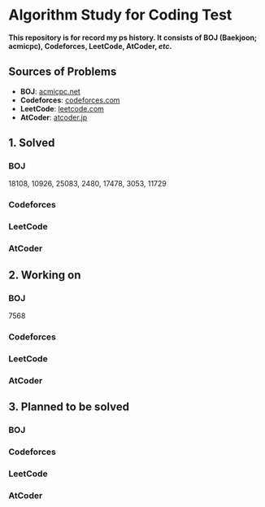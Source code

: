 # Algorithm Study for Coding Test
**This repository is for record my ps history. It consists of BOJ (Baekjoon; acmicpc), Codeforces, LeetCode, AtCoder,  *etc*.**

## Sources of Problems
 - **BOJ**: [acmicpc.net](https://acmicpc.net)
 - **Codeforces**: [codeforces.com](https://codeforces.com)
 - **LeetCode**: [leetcode.com](https://leetcode.com)
 - **AtCoder**: [atcoder.jp](https://atcoder.jp)

## **1. Solved**
### **BOJ**
18108, 10926, 25083, 2480, 17478, 3053, 11729
### **Codeforces**
### **LeetCode**
### **AtCoder**

## **2. Working on**
### **BOJ**
7568
### **Codeforces**
### **LeetCode**
### **AtCoder**

## **3. Planned to be solved**
### **BOJ**
### **Codeforces**
### **LeetCode**
### **AtCoder**